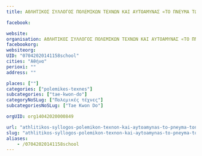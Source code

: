 ```yaml
---
title: ΑΘΛΗΤΙΚΟΣ ΣΥΛΛΟΓΟΣ ΠΟΛΕΜΙΚΩΝ ΤΕΧΝΩΝ ΚΑΙ ΑΥΤΟΑΜΥΝΑΣ «ΤΟ ΠΝΕΥΜΑ ΤΩΝ ΠΟΛΕΜΙΣΤΩΝ»-Αθήνα-Tae Kwon Do

facebook:

website:
organisation: ΑΘΛΗΤΙΚΟΣ ΣΥΛΛΟΓΟΣ ΠΟΛΕΜΙΚΩΝ ΤΕΧΝΩΝ ΚΑΙ ΑΥΤΟΑΜΥΝΑΣ «ΤΟ ΠΝΕΥΜΑ ΤΩΝ ΠΟΛΕΜΙΣΤΩΝ»
facebookorg:
websiteorg:
UID: "07042020141158school"
cities: "Αθήνα"
perioxi: ""
address: ""

places: [""]
categories: ["polemikes-texnes"]
subcategories: ["tae-kwon-do"]
categoryNoSLug: ["Πολεμικές τέχνες"]
subcategoriesNoSLug: ["Tae Kwon Do"]

orgUID: org14042020000849

url: "athlitikos-syllogos-polemikon-texnon-kai-aytoamynas-to-pneyma-ton-polemiston-athina-tae-kwon-do/athina//"
slug: "athlitikos-syllogos-polemikon-texnon-kai-aytoamynas-to-pneyma-ton-polemiston-athina-tae-kwon-do"
aliases:
    - /07042020141158school
---
```





